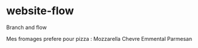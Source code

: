 # website-flow

Branch and flow

Mes fromages prefere pour pizza :
Mozzarella
Chevre
Emmental
Parmesan
